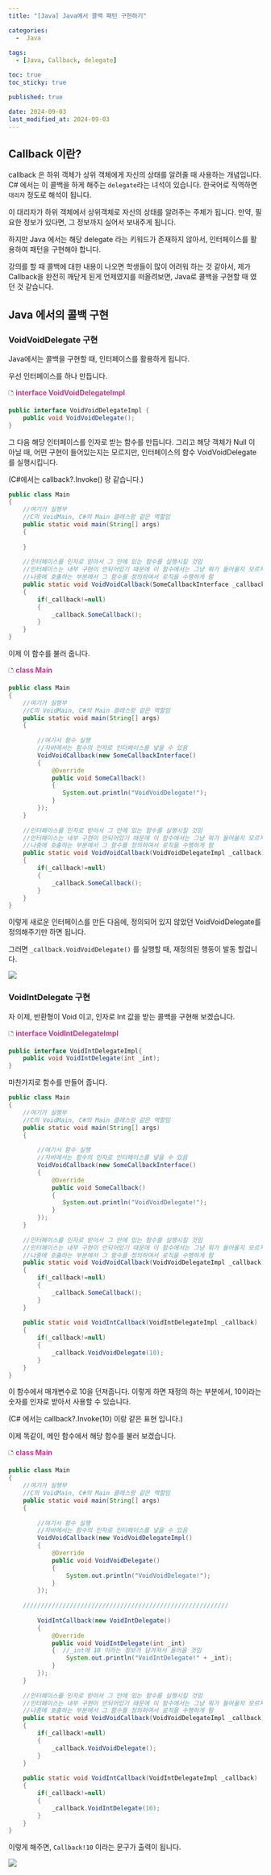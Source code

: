 ```yaml
---
title: "[Java] Java에서 콜백 패턴 구현하기"

categories:
  -  Java
  
tags:
  - [Java, Callback, delegate]

toc: true
toc_sticky: true

published: true

date: 2024-09-03
last_modified_at: 2024-09-03
---
```


## Callback 이란?
callback 은 하위 객체가 상위 객체에게 자신의 상태를 알려줄 때 사용하는 개념입니다. C# 에서는 이 콜백을 하게 해주는 `delegate`라는 녀석이 있습니다. 한국어로 직역하면 `대리자` 정도로 해석이 됩니다. 

이 대리자가 하위 객체에서 상위객체로 자신의 상태를 알려주는 주체가 됩니다. 만약, 필요한 정보가 있다면, 그 정보까지 실어서 보내주게 됩니다.

하지만 Java 에서는 해당 delegate 라는 키워드가 존재하지 않아서, 인터페이스를 활용하여 패턴을 구현해야 합니다.

강의를 할 때 콜백에 대한 내용이 나오면 학생들이 많이 어려워 하는 것 같아서, 제가 Callback을 완전히 깨닫게 된게 언제였지를 떠올려보면, Java로 콜백을 구현할 때 였던 것 같습니다.

## Java 에서의 콜백 구현

### VoidVoidDelegate 구현

Java에서는 콜백을 구현할 때, 인터페이스를 활용하게 됩니다.

우선 인터페이스를 하나 만듭니다.

🗅 **<span style="color: #c03a92">interface VoidVoidDelegateImpl</span>**

```java
public interface VoidVoidDelegateImpl {  
    public void VoidVoidDelegate();  
}
```

그 다음 해당 인터페이스를 인자로 받는 함수를 만듭니다.
그리고 해당 객체가 Null 이 아닐 때, 어떤 구현이 들어있는지는 모르지만, 인터페이스의 함수 VoidVoidDelegate 를 실행시킵니다.

(C#에서는 callback?.Invoke() 랑 같습니다.)

```java
public class Main  
{  
    //여기가 실행부  
    //C의 VoidMain, C#의 Main 클래스랑 같은 역할임  
    public static void main(String[] args)  
    {  
   
    }  
  
    //인터페이스를 인자로 받아서 그 안에 있는 함수를 실행시킬 것임  
    //인터페이스는 내부 구현이 안되어있기 때문에 이 함수에서는 그냥 뭐가 들어올지 모르지만 일단 함수를 실행시킴  
    //나중에 호출하는 부분에서 그 함수를 정의하여서 로직을 수행하게 함  
    public static void VoidVoidCallback(SomeCallbackInterface _callback)  
    {  
        if(_callback!=null)  
        {  
            _callback.SomeCallback();  
        }  
    }   
}
```

이제 이 함수를 불러 줍니다.

🗅 **<span style="color: #c03a92">class Main</span>**

```java
public class Main  
{  
    //여기가 실행부  
    //C의 VoidMain, C#의 Main 클래스랑 같은 역할임  
    public static void main(String[] args)  
    {  
  
        //여기서 함수 실행  
        //자바에서는 함수의 인자로 인터페이스를 넣을 수 있음  
        VoidVoidCallback(new SomeCallbackInterface()  
        {  
            @Override  
            public void SomeCallback()  
            {  
               System.out.println("VoidVoidDelegate!");
            }  
        });    
    }  
  
    //인터페이스를 인자로 받아서 그 안에 있는 함수를 실행시킬 것임  
    //인터페이스는 내부 구현이 안되어있기 때문에 이 함수에서는 그냥 뭐가 들어올지 모르지만 일단 함수를 실행시킴  
    //나중에 호출하는 부분에서 그 함수를 정의하여서 로직을 수행하게 함  
    public static void VoidVoidCallback(VoidVoidDelegateImpl _callback)  
    {  
        if(_callback!=null)  
        {  
            _callback.SomeCallback();  
        }  
    }  
}
```

이렇게 새로운 인터페이스를 만든 다음에, 정의되어 있지 않았던 VoidVoidDelegate를 정의해주기만 하면 됩니다.

그러면 `_callback.VoidVoidDelegate()` 를 실행할 때, 재정의된 행동이 발동 할겁니다.

![](/images/Pasted%20image%2020240903151147.png)

### VoidIntDelegate 구현
자 이제, 반환형이 Void 이고, 인자로 Int 값을 받는 콜백을 구현해 보겠습니다.

🗅 **<span style="color: #c03a92">interface VoidIntDelegateImpl</span>**
```java
public interface VoidIntDelegateImpl{
	public void VoidIntDelegate(int _int);
}
```

마찬가지로 함수를 만들어 줍니다.

```java
public class Main  
{  
    //여기가 실행부  
    //C의 VoidMain, C#의 Main 클래스랑 같은 역할임  
    public static void main(String[] args)  
    {  
  
        //여기서 함수 실행  
        //자바에서는 함수의 인자로 인터페이스를 넣을 수 있음  
        VoidVoidCallback(new SomeCallbackInterface()  
        {  
            @Override  
            public void SomeCallback()  
            {  
               System.out.println("VoidVoidDelegate!");
            }  
        });   
    }  
  
    //인터페이스를 인자로 받아서 그 안에 있는 함수를 실행시킬 것임  
    //인터페이스는 내부 구현이 안되어있기 때문에 이 함수에서는 그냥 뭐가 들어올지 모르지만 일단 함수를 실행시킴  
    //나중에 호출하는 부분에서 그 함수를 정의하여서 로직을 수행하게 함  
    public static void VoidVoidCallback(VoidVoidDelegateImpl _callback)  
    {  
        if(_callback!=null)  
        {  
            _callback.SomeCallback();  
        }  
    }  
  
    public static void VoidIntCallback(VoidIntDelegateImpl _callback)  
    {  
        if(_callback!=null)  
        {  
            _callback.VoidVoidDelegate(10);  
        }  
    }  
}
```

이 함수에서 매개변수로 10을 던져줍니다. 이렇게 하면 재정의 하는 부분에서, 10이라는 숫자를 인자로 받아서 사용할 수 있습니다.

(C# 에서는 callback?.Invoke(10) 이랑 같은 표현 입니다.)

이제 똑같이, 메인 함수에서 해당 함수를 불러 보겠습니다.

🗅 **<span style="color: #c03a92">class Main</span>**
```java
public class Main  
{  
    //여기가 실행부  
    //C의 VoidMain, C#의 Main 클래스랑 같은 역할임  
    public static void main(String[] args)  
    {  
  
        //여기서 함수 실행  
        //자바에서는 함수의 인자로 인터페이스를 넣을 수 있음  
        VoidVoidCallback(new VoidVoidDelegateImpl()  
        {  
            @Override  
            public void VoidVoidDelegate()  
            {  
	            System.out.println("VoidVoidDelegate!");
            }  
        });  
        
    /////////////////////////////////////////////////////////
    
        VoidIntCallback(new VoidIntDelegate()  
        {  
            @Override  
            public void VoidIntDelegate(int _int)  
            {  //_int에 10 이라는 정보가 담겨져서 들어올 것임
	            System.out.println("VoidIntDelegate!" + _int);
            }  
        });  
    }  
  
    //인터페이스를 인자로 받아서 그 안에 있는 함수를 실행시킬 것임  
    //인터페이스는 내부 구현이 안되어있기 때문에 이 함수에서는 그냥 뭐가 들어올지 모르지만 일단 함수를 실행시킴  
    //나중에 호출하는 부분에서 그 함수를 정의하여서 로직을 수행하게 함  
    public static void VoidVoidCallback(VoidVoidDelegateImpl _callback)  
    {  
        if(_callback!=null)  
        {  
            _callback.VoidVoidDelegate();  
        }  
    }  
  
    public static void VoidIntCallback(VoidIntDelegateImpl _callback)  
    {  
        if(_callback!=null)  
        {  
            _callback.VoidIntDelegate(10);  
        }  
    }  
}
```

이렇게 해주면, `Callback!10` 이라는 문구가 출력이 됩니다.

![](/images/Pasted%20image%2020240903151044.png)